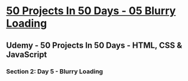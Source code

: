 # [50 Projects In 50 Days - 05 Blurry Loading](https://arpadgbondor.github.io/50_Projects_In_50_Days-05_Blurry_Loading/)

## Udemy - 50 Projects In 50 Days - HTML, CSS & JavaScript
### Section 2: Day 5 - Blurry Loading
